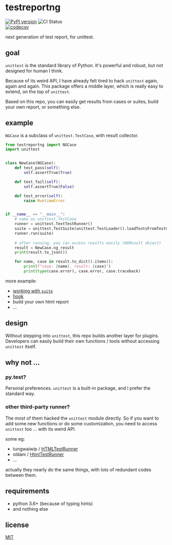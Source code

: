 # testreportng


[![PyPI version](https://badge.fury.io/py/testreportng.svg)](https://badge.fury.io/py/testreportng)
![CI Status](https://github.com/williamfzc/testreportng/workflows/Python%20application/badge.svg)  
[![codecov](https://codecov.io/gh/williamfzc/testreportng/branch/master/graph/badge.svg?token=18PMrmYcAk)](https://codecov.io/gh/williamfzc/testreportng)

next generation of test report, for unittest.

## goal

`unittest` is the standard library of Python. It's powerful and robust, but not designed for human I think.

Because of its weird API, I have already felt tired to hack `unittest` again, again and again. This package offers a middle layer, which is really easy to extend, on the top of `unittest`. 

Based on this repo, you can easily get results from cases or suites, build your own report, or something else. 

## example

`NGCase` is a subclass of `unittest.TestCase`, with result collector.

```python
from testreportng import NGCase
import unittest


class NewCase(NGCase):
    def test_pass(self):
        self.assertTrue(True)

    def test_fail(self):
        self.assertTrue(False)

    def test_error(self):
        raise RuntimeError


if __name__ == "__main__":
    # same as unittest.TestCase
    runner = unittest.TextTestRunner()
    suite = unittest.TestSuite(unittest.TestLoader().loadTestsFromTestCase(NewCase))
    runner.run(suite)
    
    # after running, you can access results easily (NGResult object)
    result = NewCase.ng_result
    print(result.to_json())

    for name, case in result.to_dict().items():
        print(f"case: {name}, result: {case}")
        print(type(case.error), case.error, case.traceback)
```

more example:

- [working with `suite`](./example/suite.py)
- [hook](./example/hook.py)
- build your own html report
- ...

## design

Without stepping into `unittest`, this repo builds another layer for plugins. Developers can easily build their own functions / tools without accessing `unittest` itself.

## why not ...

### py.test?

Personal preferences. `unittest` is a built-in package, and I prefer the standard way.

### other third-party runner?

The most of them hacked the `unittest` module directly. So if you want to add some new functions or do some customization, you need to access `unittest` too ... with its weird API.

some eg:

- tungwaiwip / [HTMLTestRunner](https://github.com/tungwaiyip/HTMLTestRunner)
- oldani / [HtmlTestRunner](https://github.com/oldani/HtmlTestRunner)
- ...

actually they nearly do the same things, with lots of redundant codes between them.

## requirements

- python 3.6+ (because of typing hints)
- and nothing else

## license

[MIT](LICENSE)
